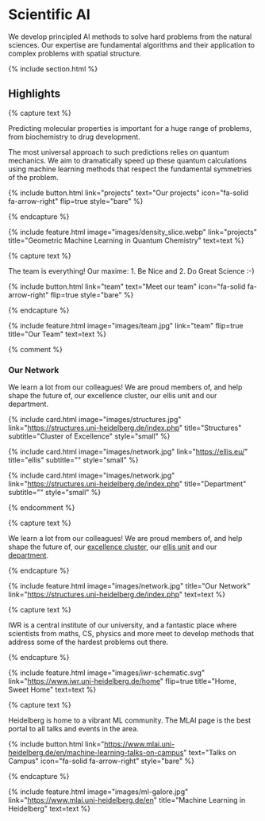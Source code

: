 ---
---

# Scientific AI

We develop principled AI methods to solve hard problems from the natural sciences. Our expertise are fundamental algorithms and their application to complex problems with spatial structure. 

{% include section.html %}

## Highlights

{% capture text %}

Predicting molecular properties is important for a huge range of problems, from biochemistry to drug development. 

The most universal approach to such predictions relies on quantum mechanics. We aim to dramatically speed up these quantum calculations using machine learning methods that respect the fundamental symmetries of the problem. 

{%
  include button.html
  link="projects"
  text="Our projects"
  icon="fa-solid fa-arrow-right"
  flip=true
  style="bare"
%}

{% endcapture %}

{%
  include feature.html
  image="images/density_slice.webp"
  link="projects"
  title="Geometric Machine Learning in Quantum Chemistry"
  text=text
%}



{% capture text %}

The team is everything! Our maxime: 1. Be Nice and 2. Do Great Science :-) 

{%
  include button.html
  link="team"
  text="Meet our team"
  icon="fa-solid fa-arrow-right"
  flip=true
  style="bare"
%}

{% endcapture %}

{%
  include feature.html
  image="images/team.jpg"
  link="team"
  flip=true
  title="Our Team"
  text=text
%}

{% comment %}

### Our Network

We learn a lot from our colleagues! We are proud members of, and help shape the future of, our excellence cluster, our ellis unit and our department. 

{%
  include card.html
  image="images/structures.jpg"
  link="https://structures.uni-heidelberg.de/index.php"
  title="Structures"
  subtitle="Cluster of Excellence"
  style="small"
%}

{%
  include card.html
  image="images/network.jpg"
  link="https://ellis.eu/"
  title="ellis"
  subtitle=""
  style="small"
%}

{%
  include card.html
  image="images/network.jpg"
  link="https://structures.uni-heidelberg.de/index.php"
  title="Department"
  subtitle=""
  style="small"
%}

{% endcomment %}

{% capture text %}

We learn a lot from our colleagues! We are proud members of, and help shape the future of, our [excellence cluster](https://structures.uni-heidelberg.de/index.php), our [ellis unit](https://ellis.eu/units/heidelberg) and our [department](https://www.physik.uni-heidelberg.de/). 

{% endcapture %}

{%
  include feature.html
  image="images/network.jpg"
  title="Our Network"
  link="https://structures.uni-heidelberg.de/index.php"
  text=text
%}

{% capture text %}

IWR is a central institute of our university, and a fantastic place where scientists from maths, CS, physics and more meet to develop methods that address some of the hardest problems out there.  


{% endcapture %}

{% include feature.html image="images/iwr-schematic.svg" link="https://www.iwr.uni-heidelberg.de/home" flip=true title="Home, Sweet Home" text=text %}




{% capture text %}

Heidelberg is home to a vibrant ML community. The MLAI page is the best portal to all talks and events in the area. 

{% include button.html link="https://www.mlai.uni-heidelberg.de/en/machine-learning-talks-on-campus" text="Talks on Campus" icon="fa-solid fa-arrow-right" style="bare" %}

{% endcapture %}

{% include feature.html image="images/ml-galore.jpg" link="https://www.mlai.uni-heidelberg.de/en" title="Machine Learning in Heidelberg" text=text %}
